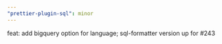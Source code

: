 ```yaml
---
"prettier-plugin-sql": minor
---
```


feat: add bigquery option for language; sql-formatter version up for #243
